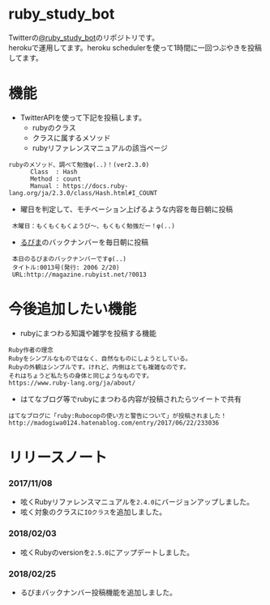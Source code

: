 # ruby_study_bot
Twitterの[@ruby_study_bot](https://twitter.com/ruby_study_bot)のリポジトリです。  
herokuで運用してます。heroku schedulerを使って1時間に一回つぶやきを投稿してます。

# 機能
* TwitterAPIを使って下記を投稿します。
  - rubyのクラス
  - クラスに属するメソッド
  - rubyリファレンスマニュアルの該当ページ
```
rubyのメソッド、調べて勉強φ(..)！(ver2.3.0)
      Class  : Hash
      Method : count
      Manual : https://docs.ruby-lang.org/ja/2.3.0/class/Hash.html#I_COUNT
```
* 曜日を判定して、モチベーション上げるような内容を毎日朝に投稿
```
 木曜日：もくもくもくようび〜、もくもく勉強だー！φ(..)
```
* [るびま](http://magazine.rubyist.net/)のバックナンバーを毎日朝に投稿
```
 本日のるびまのバックナンバーですφ(..)
 タイトル:0013号(発行: 2006 2/20)
 URL:http://magazine.rubyist.net/?0013
```

# 今後追加したい機能
* rubyにまつわる知識や雑学を投稿する機能
```
Ruby作者の理念
Rubyをシンプルなものではなく、自然なものにしようとしている。
Rubyの外観はシンプルです。けれど、内側はとても複雑なのです。
それはちょうど私たちの身体と同じようなものです。
https://www.ruby-lang.org/ja/about/
```

* はてなブログ等でrubyにまつわる内容が投稿されたらツイートで共有
```
はてなブログに「ruby:Rubocopの使い方と警告について」が投稿されました！
http://madogiwa0124.hatenablog.com/entry/2017/06/22/233036
```

# リリースノート
### 2017/11/08 
* 呟くRubyリファレンスマニュアルを`2.4.0`にバージョンアップしました。
* 呟く対象のクラスに`IOクラス`を追加しました。
### 2018/02/03
* 呟くRubyのversionを`2.5.0`にアップデートしました。
### 2018/02/25
* るびまバックナンバー投稿機能を追加しました。
